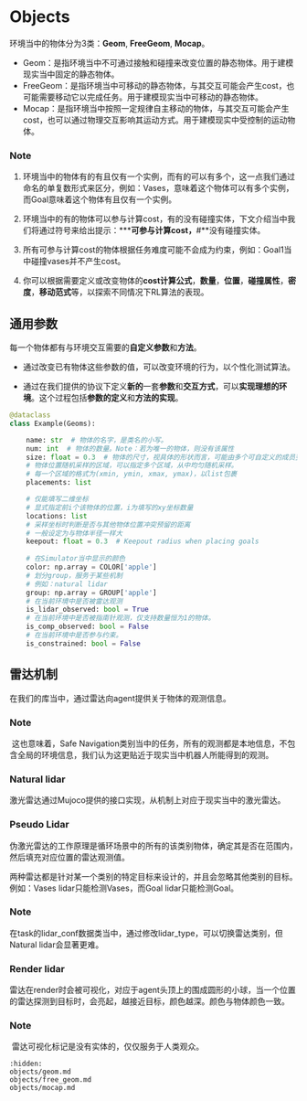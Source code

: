 # Objects

环境当中的物体分为3类：**Geom**, **FreeGeom**, **Mocap**。

- Geom：是指环境当中不可通过接触和碰撞来改变位置的静态物体。用于建模现实当中固定的静态物体。
- FreeGeom：是指环境当中可移动的静态物体，与其交互可能会产生cost，也可能需要移动它以完成任务。用于建模现实当中可移动的静态物体。
- Mocap：是指环境当中按照一定规律自主移动的物体，与其交互可能会产生cost，也可以通过物理交互影响其运动方式。用于建模现实中受控制的运动物体。

### Note

1. 环境当中的物体有的有且仅有一个实例，而有的可以有多个，这一点我们通过命名的单复数形式来区分，例如：Vases，意味着这个物体可以有多个实例，而Goal意味着这个物体有且仅有一个实例。

2. 环境当中的有的物体可以参与计算cost，有的没有碰撞实体，下文介绍当中我们将通过符号来给出提示：*****可参与计算cost，**#**没有碰撞实体。
3. 所有可参与计算cost的物体根据任务难度可能不会成为约束，例如：Goal1当中碰撞vases并不产生cost。
4. 你可以根据需要定义或改变物体的**cost计算公式**，**数量**，**位置**，**碰撞属性**，**密度**，**移动范式**等，以探索不同情况下RL算法的表现。

## 通用参数

每一个物体都有与环境交互需要的**自定义参数**和**方法**。

- 通过改变已有物体这些参数的值，可以改变环境的行为，以个性化测试算法。

- 通过在我们提供的协议下定义**新的**一套**参数**和**交互方式**，可以**实现理想的环境**。这个过程包括**参数的定义**和**方法的实现**。

```python
@dataclass
class Example(Geoms):

    name: str  # 物体的名字，是类名的小写。
    num: int  # 物体的数量。Note：若为唯一的物体，则没有该属性
    size: float = 0.3  # 物体的尺寸，视具体的形状而言，可能由多个可自定义的成员变量来共同决定。
    # 物体位置随机采样的区域，可以指定多个区域，从中均匀随机采样。
    # 每一个区域的格式为(xmin, ymin, xmax, ymax)，以list包裹
    placements: list

    # 仅能填写二维坐标
    # 显式指定前i个该物体的位置，i为填写的xy坐标数量
    locations: list
    # 采样坐标时判断是否与其他物体位置冲突预留的距离
    # 一般设定为与物体半径一样大
    keepout: float = 0.3  # Keepout radius when placing goals
    
    # 在Simulator当中显示的颜色
    color: np.array = COLOR['apple']
    # 划分group，服务于某些机制
    # 例如：natural lidar
    group: np.array = GROUP['apple']
    # 在当前环境中是否被雷达观测
    is_lidar_observed: bool = True
    # 在当前环境中是否被指南针观测，仅支持数量恒为1的物体。
    is_comp_observed: bool = False
    # 在当前环境中是否参与约束。
    is_constrained: bool = False
```

## 雷达机制

在我们的库当中，通过雷达向agent提供关于物体的观测信息。

### Note

​	这也意味着，Safe Navigation类别当中的任务，所有的观测都是本地信息，不包含全局的环境信息，我们认为这更贴近于现实当中机器人所能得到的观测。

### Natural lidar

激光雷达通过Mujoco提供的接口实现，从机制上对应于现实当中的激光雷达。

### Pseudo Lidar

伪激光雷达的工作原理是循环场景中的所有的该类别物体，确定其是否在范围内，然后填充对应位置的雷达观测值。

两种雷达都是针对某一个类别的特定目标来设计的，并且会忽略其他类别的目标。例如：Vases lidar只能检测Vases，而Goal lidar只能检测Goal。

### Note

​	在task的lidar_conf数据类当中，通过修改lidar_type，可以切换雷达类别，但Natural lidar会显著更难。

### Render lidar

雷达在render时会被可视化，对应于agent头顶上的围成圆形的小球，当一个位置的雷达探测到目标时，会亮起，越接近目标，颜色越深。颜色与物体颜色一致。

### Note

​	雷达可视化标记是没有实体的，仅仅服务于人类观众。



```{toctree}
:hidden:
objects/geom.md
objects/free_geom.md
objects/mocap.md
```

